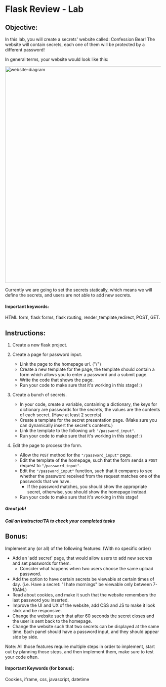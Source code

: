 # Flask Review - Lab

## Objective: 
In this lab, you will create a secrets' website called: Confession Bear!
The website will contain secrets, each one of them will be protected by a different password!

In general terms, your website would look like this:

<img src="https://i.ibb.co/DWY9sbr/website-diagram.png" alt="website-diagram" border="0" width="700">

Currently we are going to set the secrets statically, which means we will define the secrets, and users are not able to add new secrets.

#### Important keywords:
HTML form, flask forms, flask routing, render_template,redirect, POST, GET.

## Instructions:

1. Create a new flask project.

2. Create a page for password input.
   - Link the page to the homepage url. ("/")
   - Create a new template for the page, the template should contain a form which allows you to enter a password and a submit page.
   - Write the code that shows the page.
   - Run your code to make sure that it's working in this stage! :)
  
3. Create a bunch of secrets.
   - In your code, create a variable, containing a dictionary, the keys for dictionary are passwords for the secrets, the values are the contents of each secret. (Have at least 2 secrets)
   - Create a template for the secret presentation page. (Make sure you can dynamically insert the secret's contents.)
   - Link the template to the following url: `"/password_input"`.
   - Run your code to make sure that it's working in this stage! :)

4. Edit the page to process the form.
   - Allow the `POST` method for the `"/password_input"` page.
   - Edit the template of the homepage, such that the form sends a `POST` request to `"/password_input"`.
   - Edit the `"/password_input"` function, such that it compares to see whether the password received from the request matches one of the passwords that we have. 
      - If the password matches, you should show the appropriate secret, otherwise, you should show the homepage instead.
   - Run your code to make sure that it's working in this stage!
 



##### Great job!
##### Call an Instructor/TA to check your completed tasks
 
 


## Bonus:

Implement any (or all) of the following features: (With no specific order)

* Add an 'add secret' page, that would allow users to add new secrets and set passwords for them.
  - Consider what happens when two users choose the same upload password.
* Add the option to have certain secrets be viewable at certain times of day. (i.e. Have a secret: "I hate mornings" be viewable only between 7-10AM.)
* Read about cookies, and make it such that the website remembers the last password you inserted.
* Improve the UI and UX of the website, add CSS and JS to make it look slick and be responsive.
* Change the website such that after 60 seconds the secret closes and the user is sent back to the homepage.
* Change the website such that two secrets can be displayed at the same time. Each panel should have a password input, and they should appear side by side.

Note: All those features require multiple steps in order to implement, start out by planning those steps, and then implement them, make sure to test your code often.

#### Important Keywords (for bonus):

Cookies, iframe, css, javascript, datetime
